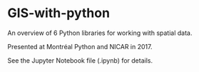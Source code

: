 # GIS-with-python
An overview of 6 Python libraries for working with spatial data.

Presented at Montréal Python and NICAR in 2017.

See the Jupyter Notebook file (.ipynb) for details.
